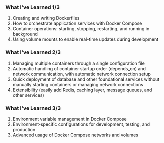 ### What I've Learned 1/3
1. Creating and writing Dockerfiles
2. How to orchestrate application services with Docker Compose
3. Container operations: starting, stopping, restarting, and running in background
4. Using volume mounts to enable real-time updates during development

### What I've Learned 2/3
1. Managing multiple containers through a single configuration file
2. Automatic handling of container startup order (depends_on) and network communication, with automatic network connection setup
3. Quick deployment of database and other foundational services without manually starting containers or managing network connections
4. Extensibility (easily add Redis, caching layer, message queues, and other services)

### What I've Learned 3/3
1. Environment variable management in Docker Compose
2. Environment-specific configurations for development, testing, and production
3. Advanced usage of Docker Compose networks and volumes
